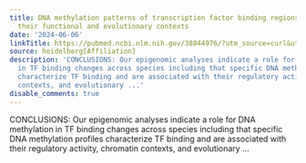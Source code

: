```yaml
---
title: DNA methylation patterns of transcription factor binding regions characterize
  their functional and evolutionary contexts
date: '2024-06-06'
linkTitle: https://pubmed.ncbi.nlm.nih.gov/38844976/?utm_source=curl&utm_medium=rss&utm_campaign=pubmed-2&utm_content=1FakS-2QOkCT8HsMOQP1bCRQ4YzyumYOmxmF0moLsQ3dFB1E9V&fc=20220326224207&ff=20240607181555&v=2.18.0.post9+e462414
source: heidelberg[Affiliation]
description: 'CONCLUSIONS: Our epigenomic analyses indicate a role for DNA methylation
  in TF binding changes across species including that specific DNA methylation profiles
  characterize TF binding and are associated with their regulatory activity, chromatin
  contexts, and evolutionary ...'
disable_comments: true
---
```

CONCLUSIONS: Our epigenomic analyses indicate a role for DNA methylation in TF binding changes across species including that specific DNA methylation profiles characterize TF binding and are associated with their regulatory activity, chromatin contexts, and evolutionary ...